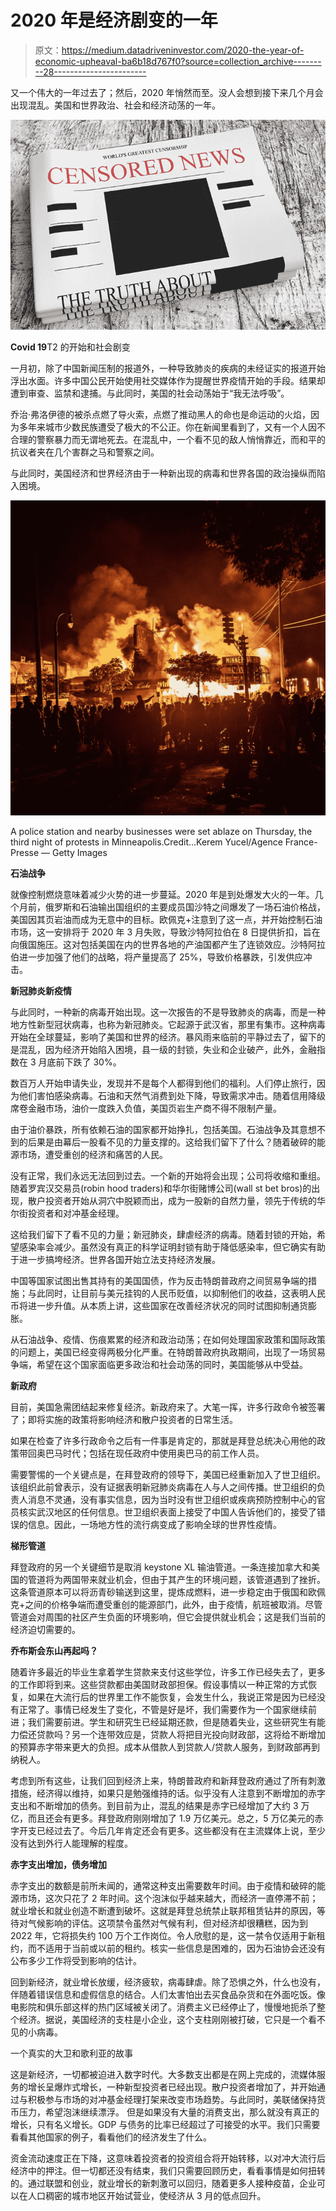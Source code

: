 # 2020 年是经济剧变的一年

> 原文：<https://medium.datadriveninvestor.com/2020-the-year-of-economic-upheaval-ba6b18d767f0?source=collection_archive---------28----------------------->

又一个伟大的一年过去了；然后，2020 年悄然而至。没人会想到接下来几个月会出现混乱。美国和世界政治、社会和经济动荡的一年。

![](img/d29a4608edaf81e46d919a2c85361ea8.png)

**Covid 19**T2 的开始和社会剧变

一月初，除了中国新闻压制的报道外，一种导致肺炎的疾病的未经证实的报道开始浮出水面。许多中国公民开始使用社交媒体作为提醒世界疫情开始的手段。结果却遭到审查、监禁和逮捕。与此同时，美国的社会动荡始于“我无法呼吸”。

乔治·弗洛伊德的被杀点燃了导火索，点燃了推动黑人的命也是命运动的火焰，因为多年来城市少数民族遭受了极大的不公正。你在新闻里看到了，又有一个人因不合理的警察暴力而无谓地死去。在混乱中，一个看不见的敌人悄悄靠近，而和平的抗议者夹在几个害群之马和警察之间。

与此同时，美国经济和世界经济由于一种新出现的病毒和世界各国的政治操纵而陷入困境。

![](img/c83609a6188235e7668dddbde2c2c834.png)

A police station and nearby businesses were set ablaze on Thursday, the third night of protests in Minneapolis.Credit…Kerem Yucel/Agence France-Presse — Getty Images

**石油战争**

就像控制燃烧意味着减少火势的进一步蔓延。2020 年是到处爆发大火的一年。几个月前，俄罗斯和石油输出国组织的主要成员国沙特之间爆发了一场石油价格战，美国因其页岩油而成为无意中的目标。欧佩克+注意到了这一点，并开始控制石油市场，这一安排将于 2020 年 3 月失败，导致沙特阿拉伯在 8 日提供折扣，旨在向俄国施压。这对包括美国在内的世界各地的产油国都产生了连锁效应。沙特阿拉伯进一步加强了他们的战略，将产量提高了 25%，导致价格暴跌，引发供应冲击。

**新冠肺炎新疫情**

与此同时，一种新的病毒开始出现。这一次报告的不是导致肺炎的病毒，而是一种地方性新型冠状病毒，也称为新冠肺炎。它起源于武汉省，那里有集市。这种病毒开始在全球蔓延，影响了美国和世界的经济。暴风雨来临前的平静过去了，留下的是混乱，因为经济开始陷入困境，县一级的封锁，失业和企业破产，此外，金融指数在 3 月底前下跌了 30%。

数百万人开始申请失业，发现并不是每个人都得到他们的福利。人们停止旅行，因为他们害怕感染病毒。石油和天然气消费到处下降，导致需求冲击。随着信用降级席卷金融市场，油价一度跌入负值，美国页岩生产商不得不限制产量。

由于油价暴跌，所有依赖石油的国家都开始挣扎，包括美国。石油战争及其意想不到的后果是由幕后一股看不见的力量支撑的。这给我们留下了什么？随着破碎的能源市场，遭受重创的经济和痛苦的人民。

没有正常，我们永远无法回到过去。一个新的开始将会出现；公司将收缩和重组。随着罗宾汉交易员(robin hood traders)和华尔街赌博公司(wall st bet bros)的出现，散户投资者开始从洞穴中脱颖而出，成为一股新的自然力量，领先于传统的华尔街投资者和对冲基金经理。

这给我们留下了看不见的力量；新冠肺炎，肆虐经济的病毒。随着封锁的开始，希望感染率会减少。虽然没有真正的科学证明封锁有助于降低感染率，但它确实有助于进一步搞垮经济。世界各国开始立法支持经济发展。

中国等国家试图出售其持有的美国国债，作为反击特朗普政府之间贸易争端的措施；与此同时，让目前与美元挂钩的人民币贬值，以抑制他们的收益，这表明人民币将进一步升值。从本质上讲，这些国家在改善经济状况的同时试图抑制通货膨胀。

从石油战争、疫情、伤痕累累的经济和政治动荡；在如何处理国家政策和国际政策的问题上，美国已经变得两极分化严重。在特朗普政府执政期间，出现了一场贸易争端，希望在这个国家面临更多政治和社会动荡的同时，美国能够从中受益。

**新政府**

目前，美国急需团结起来修复经济。新政府来了。大笔一挥，许多行政命令被签署了；即将实施的政策将影响经济和散户投资者的日常生活。

如果在检查了许多行政命令之后有一件事是肯定的，那就是拜登总统决心用他的政策带回奥巴马时代；包括在现任政府中使用奥巴马的前工作人员。

需要警惕的一个关键点是，在拜登政府的领导下，美国已经重新加入了世卫组织。该组织此前曾表示，没有证据表明新冠肺炎病毒在人与人之间传播。世卫组织的负责人消息不灵通，没有事实信息，因为当时没有世卫组织或疾病预防控制中心的官员核实武汉地区的任何信息。世卫组织表面上接受了中国人告诉他们的，接受了错误的信息。因此，一场地方性的流行病变成了影响全球的世界性疫情。

**梯形管道**

拜登政府的另一个关键细节是取消 keystone XL 输油管道。一条连接加拿大和美国的管道将为两国带来就业机会，但由于其产生的环境问题，该管道遇到了挫折。这条管道原本可以将沥青砂输送到这里，提炼成燃料，进一步稳定由于俄国和欧佩克+之间的价格争端而遭受重创的能源部门，此外，由于疫情，航班被取消。尽管管道会对周围的社区产生负面的环境影响，但它会提供就业机会；这是我们当前的经济迫切需要的。

**乔布斯会东山再起吗？**

随着许多最近的毕业生拿着学生贷款来支付这些学位，许多工作已经失去了，更多的工作即将到来。这些贷款都由美国财政部担保。假设事情以一种正常的方式恢复，如果在大流行后的世界里工作不能恢复，会发生什么，我说正常是因为已经没有正常了。事情已经发生了变化，不管是好是坏，我们需要作为一个国家继续前进；我们需要前进。学生和研究生已经延期还款，但是随着失业，这些研究生有能力偿还贷款吗？另一个连带效应是，贷款人将把目光投向财政部，这将给不断增加的预算赤字带来更大的负担。成本从借款人到贷款人/贷款人服务，到财政部再到纳税人。

考虑到所有这些，让我们回到经济上来，特朗普政府和新拜登政府通过了所有刺激措施，经济得以维持，如果只是勉强维持的话。似乎没有人注意到不断增加的赤字支出和不断增加的债务。到目前为止，混乱的结果是赤字已经增加了大约 3 万亿，而且还会有更多。拜登政府刚刚增加了 1.9 万亿美元。总之，5 万亿美元的赤字开支已经过去了。今后几年肯定还会有更多。这些都没有在主流媒体上说，至少没有达到外行人能理解的程度。

**赤字支出增加，债务增加**

赤字支出的数额是前所未闻的，通常这种支出需要数年时间。由于疫情和破碎的能源市场，这次只花了 2 年时间。这个泡沫似乎越来越大，而经济一直停滞不前；就业增长和就业创造不断遭到破坏。这就是拜登总统禁止联邦租赁钻井的原因，等待对气候影响的评估。这项禁令虽然对气候有利，但对经济却很糟糕，因为到 2022 年，它将损失约 100 万个工作岗位。令人欣慰的是，这一禁令仅适用于新租约，而不适用于当前或以前的租约。核实一些信息是困难的，因为石油协会还没有公布多少工作将受到影响的估计。

回到新经济，就业增长放缓，经济疲软，病毒肆虐。除了恐惧之外，什么也没有，伴随着错误信息和虚假信息的结合。人们太害怕出去买食品杂货和在外面吃饭。像电影院和俱乐部这样的热门区域被关闭了。消费主义已经停止了，慢慢地扼杀了整个经济。据说，美国经济的支柱是小企业，这个支柱刚刚被打破，它只是一个看不见的小病毒。

一个真实的大卫和歌利亚的故事

这是新经济，一切都被迫进入数字时代。大多数支出都是在网上完成的，流媒体服务的增长呈爆炸式增长，一种新型投资者已经出现。散户投资者增加了，并开始通过与积极参与市场的对冲基金经理打架来改变市场趋势。与此同时，美联储保持货币压力，希望泡沫继续漂浮。
但是如果没有大量的消费支出，那么就没有真正的增长，只有名义增长。GDP 与债务的比率已经超过了可接受的水平。我们只需要看看其他国家的例子，看看他们的经济发生了什么。

资金流动速度正在下降，这意味着投资者的投资组合将开始转移，以对冲大流行后经济中的押注。但一切都还没有结束，我们只需要回顾历史，看看事情是如何扭转的。通过联盟和创业，就业增长的新刺激可以回归，随着更多人接种疫苗，企业可以在人口稠密的城市地区开始试营业，使经济从 3 月的低点回升。